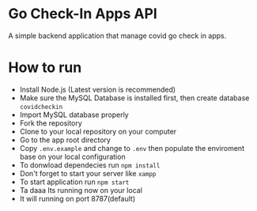 # Go Check-In Apps API
A simple backend application that manage covid go check in apps.

# How to run
- Install Node.js (Latest version is recommended)
- Make sure the MySQL Database is installed first, then create database `covidcheckin`
- Import MySQL database properly
- Fork the repository
- Clone to your local repository on your computer
- Go to the app root directory
- Copy `.env.example` and change to `.env` then populate the enviroment base on your local configuration
- To donwload dependecies run `npm install`
- Don't forget to start your server like `xampp`
- To start application run `npm start`
- Ta daaa Its running now on your local
- It will running on port 8787(default)